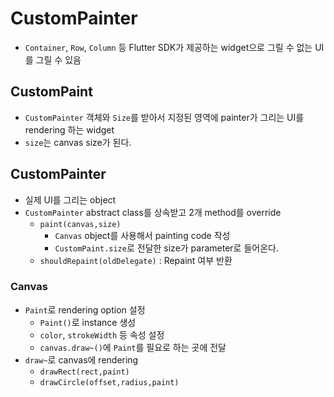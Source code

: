 # CustomPainter

- `Container`, `Row`, `Column` 등 Flutter SDK가 제공하는 widget으로 그릴 수 없는 UI를 그릴 수 있음

## CustomPaint

- `CustomPainter` 객체와 `Size`를 받아서 지정된 영역에 painter가 그리는 UI를 rendering 하는 widget
- `size`는 canvas size가 된다.

## CustomPainter

- 실제 UI를 그리는 object
- `CustomPainter` abstract class를 상속받고 2개 method를 override
  - `paint(canvas,size)`
    - `Canvas` object를 사용해서 painting code 작성
    - `CustomPaint.size`로 전달한 size가 parameter로 들어온다.
  - `shouldRepaint(oldDelegate)` : Repaint 여부 반환

### Canvas

- `Paint`로 rendering option 설정
  - `Paint()`로 instance 생성
  - `color`, `strokeWidth` 등 속성 설정
  - `canvas.draw~()`에 `Paint`를 필요로 하는 곳에 전달
- `draw~`로 canvas에 rendering
  - `drawRect(rect,paint)`
  - `drawCircle(offset,radius,paint)`
